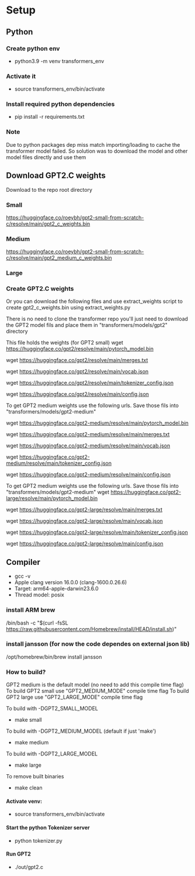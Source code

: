 
# Setup 

## Python

### Create python env
* python3.9 -m venv transformers_env
### Activate it
* source transformers_env/bin/activate
### Install required python dependencies
* pip install -r requirements.txt

### Note 
Due to python packages dep miss match importing/loading to cache the transformer model failed. 
So solution was to download the model and other model files 
directly and use them

## Download GPT2.C weights
Download to the repo root directory
### Small
https://huggingface.co/roeybh/gpt2-small-from-scratch-c/resolve/main/gpt2_c_weights.bin

### Medium
https://huggingface.co/roeybh/gpt2-small-from-scratch-c/resolve/main/gpt2_medium_c_weights.bin

### Large


### Create GPT2.C weights
Or you can download the following files and use extract_weights script to create 
gpt2_c_weights.bin using extract_weights.py

There is no need to clone the transformer repo
you'll just need to download the GPT2 model fils and place them in "transformers/models/gpt2" directory

This file holds the weights (for GPT2 small)
wget https://huggingface.co/gpt2/resolve/main/pytorch_model.bin 

wget https://huggingface.co/gpt2/resolve/main/merges.txt

wget https://huggingface.co/gpt2/resolve/main/vocab.json

wget https://huggingface.co/gpt2/resolve/main/tokenizer_config.json

wget https://huggingface.co/gpt2/resolve/main/config.json


To get GPT2 medium weights use the following urls. Save those fils into "transformers/models/gpt2-medium"

wget https://huggingface.co/gpt2-medium/resolve/main/pytorch_model.bin

wget https://huggingface.co/gpt2-medium/resolve/main/merges.txt

wget https://huggingface.co/gpt2-medium/resolve/main/vocab.json

wget https://huggingface.co/gpt2-medium/resolve/main/tokenizer_config.json

wget https://huggingface.co/gpt2-medium/resolve/main/config.json

To get GPT2 medium weights use the following urls. Save those fils into "transformers/models/gpt2-medium"
wget https://huggingface.co/gpt2-large/resolve/main/pytorch_model.bin

wget https://huggingface.co/gpt2-large/resolve/main/merges.txt

wget https://huggingface.co/gpt2-large/resolve/main/vocab.json

wget https://huggingface.co/gpt2-large/resolve/main/tokenizer_config.json

wget https://huggingface.co/gpt2-large/resolve/main/config.json


## Compiler
* gcc -v
* Apple clang version 16.0.0 (clang-1600.0.26.6)
* Target: arm64-apple-darwin23.6.0
* Thread model: posix


### install ARM brew 
/bin/bash -c "$(curl -fsSL https://raw.githubusercontent.com/Homebrew/install/HEAD/install.sh)"
### install jansson (for now the code dependes on external json lib)
/opt/homebrew/bin/brew install jansson

### How to build?
GPT2 medium is the default model (no need to add this compile time flag)
To build GPT2 small use "GPT2_MEDIUM_MODE" compile time flag
To build GPT2 large use "GPT2_LARGE_MODE" compile time flag

To build with -DGPT2_SMALL_MODEL

* make small      

To build with -DGPT2_MEDIUM_MODEL (default if just 'make')

* make medium        

To build with -DGPT2_LARGE_MODEL

* make large         

To remove built binaries

* make clean         




#### Activate venv:
* source transformers_env/bin/activate

#### Start the python Tokenizer server
* python tokenizer.py

#### Run GPT2
* ./out/gpt2.c
